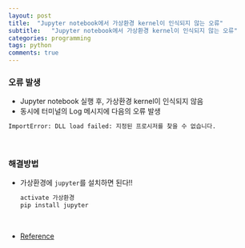 ```yaml
---
layout: post
title:  "Jupyter notebook에서 가상환경 kernel이 인식되지 않는 오류"
subtitle:   "Jupyter notebook에서 가상환경 kernel이 인식되지 않는 오류"
categories: programming
tags: python
comments: true
---
```



### 오류 발생
- Jupyter notebook 실행 후, 가상환경 kernel이 인식되지 않음
- 동시에 터미널의 Log 메시지에 다음의 오류 발생
```cmd
ImportError: DLL load failed: 지정된 프로시저를 찾을 수 없습니다.
```

<br>

### 해결방법
- 가상환경에 `jupyter`를 설치하면 된다!!

  ```cmd
  activate 가상환경
  pip install jupyter
  ```

  <br>

- [Reference](https://youngjoongkwon.com/2019/10/06/conda-가상환경에서-jupyter-notebook-사용하기/)

